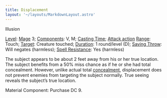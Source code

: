```yaml
---
title: Displacement
layout: '~/layouts/MarkdownLayout.astro'
---
```

Illusion

[Level](/modern.d20.srd/fx/level):
[Mage](/modern.d20.srd/classes/advanced/mage) 3;
[Components](/modern.d20.srd/fx/components): V, M; [Casting Time](/modern.d20.srd/fx/casting.time); [Attack action](/modern.d20.srd/combat/attack.actions)
[Range](/modern.d20.srd/fx/range): Touch; [Target](/modern.d20.srd/fx/target):
Creature touched; [Duration](/modern.d20.srd/fx/duration): 1 round/level (D);
[Saving Throw](/modern.d20.srd/basics/saving.throws): Will negates (harmless);
[Spell Resistance](/modern.d20.srd/special.abilities/spell.resistance): Yes
(harmless)

The subject appears to be about 2 feet away from his or her true location. The
subject benefits from a 50% miss chance as if he or she had total concealment.
However, unlike actual total
[concealment](/modern.d20.srd/combat/concealment), displacement does not
prevent enemies from targeting the subject normally. True seeing reveals the
subject’s true location.

Material Component: Purchase DC 9.

